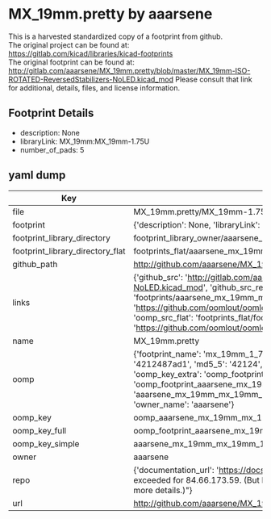 # MX_19mm.pretty by aaarsene  
This is a harvested standardized copy of a footprint from github.  
The original project can be found at:  
https://gitlab.com/kicad/libraries/kicad-footprints  
The original footprint can be found at:
http://gitlab.com/aaarsene/MX_19mm.pretty/blob/master/MX_19mm-ISO-ROTATED-ReversedStabilizers-NoLED.kicad_mod
Please consult that link for additional, details, files, and license information.  
## Footprint Details
* description: None  
* libraryLink: MX_19mm:MX_19mm-1.75U  
* number_of_pads: 5  
## yaml dump  
| Key | Value |  
| --- | --- |  
| file | MX_19mm.pretty/MX_19mm-1.75U-NoLED.kicad_mod |  
| footprint | {'description': None, 'libraryLink': 'MX_19mm:MX_19mm-1.75U', 'number_of_pads': 5} |  
| footprint_library_directory | footprint_library_owner/aaarsene_MX_19mm.pretty |  
| footprint_library_directory_flat | footprints_flat/aaarsene_mx_19mm_mx_19mm_1_75u_noled/working |  
| github_path | http://github.com/aaarsene/MX_19mm.pretty/blob/master/MX_19mm-1.75U-NoLED.kicad_mod |  
| links | {'github_src': 'http://gitlab.com/aaarsene/MX_19mm.pretty/blob/master/MX_19mm-ISO-ROTATED-ReversedStabilizers-NoLED.kicad_mod', 'github_src_repo': 'https://gitlab.com/kicad/libraries/kicad-footprints', 'oomp_bot': 'footprints/aaarsene_mx_19mm_mx_19mm_1_75u_noled/working', 'oomp_bot_github': 'https://github.com/oomlout/oomlout_oomp_footprint_bot/tree/main/footprints/aaarsene_mx_19mm_mx_19mm_1_75u_noled/working', 'oomp_src_flat': 'footprints_flat/footprints_flat/aaarsene_mx_19mm_mx_19mm_1_75u_noled/working', 'oomp_src_flat_github': 'https://github.com/oomlout/oomlout_oomp_footprint_src/tree/main/footprints_flat/aaarsene_mx_19mm_mx_19mm_1_75u_noled/working'} |  
| name | MX_19mm.pretty |  
| oomp | {'footprint_name': 'mx_19mm_1_75u_noled', 'library_name': 'mx_19mm', 'md5': '4212487ad167437f87abb05ebf378805', 'md5_10': '4212487ad1', 'md5_5': '42124', 'md5_6': '421248', 'oomp_key': 'oomp_aaarsene_mx_19mm_mx_19mm_1_75u_noled', 'oomp_key_extra': 'oomp_footprint_aaarsene_mx_19mm_mx_19mm_1_75u_noled', 'oomp_key_full': 'oomp_footprint_aaarsene_mx_19mm_mx_19mm_1_75u_noled_421248', 'oomp_key_simple': 'aaarsene_mx_19mm_mx_19mm_1_75u_noled', 'original_filename': 'MX_19mm.pretty/MX_19mm-1.75U-NoLED.kicad_mod', 'owner_name': 'aaarsene'} |  
| oomp_key | oomp_aaarsene_mx_19mm_mx_19mm_1_75u_noled |  
| oomp_key_full | oomp_footprint_aaarsene_mx_19mm_mx_19mm_1_75u_noled |  
| oomp_key_simple | aaarsene_mx_19mm_mx_19mm_1_75u_noled |  
| owner | aaarsene |  
| repo | {'documentation_url': 'https://docs.github.com/rest/overview/resources-in-the-rest-api#rate-limiting', 'message': "API rate limit exceeded for 84.66.173.59. (But here's the good news: Authenticated requests get a higher rate limit. Check out the documentation for more details.)"} |  
| url | http://github.com/aaarsene/MX_19mm.pretty |  

